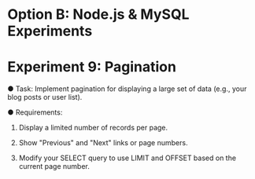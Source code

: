 # Option B: Node.js & MySQL Experiments

# Experiment 9: Pagination

● Task: Implement pagination for displaying a large set of data (e.g., your blog posts or user
list).

● Requirements:

1. Display a limited number of records per page.

2. Show "Previous" and "Next" links or page numbers.

3. Modify your SELECT query to use LIMIT and OFFSET based on the current page
number.
